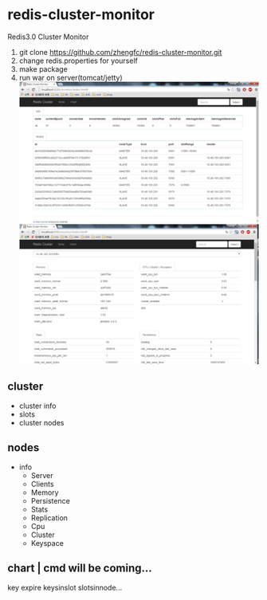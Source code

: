 # redis-cluster-monitor
Redis3.0 Cluster Monitor

  1. git clone https://github.com/zhengfc/redis-cluster-monitor.git 
  2. change redis.properties for yourself
  3. make package
  4. run war on server(tomcat/jetty)  
![cluster](./doc/img/clusterinfo.png)  
![node](./doc/img/nodeinfo.png)

## cluster
  * cluster info
  * slots
  * cluster nodes

## nodes
  * info  
    * Server
    * Clients
    * Memory
    * Persistence
    * Stats
    * Replication
    * Cpu
    * Cluster
    * Keyspace

## chart | cmd will be coming...
key expire keysinslot slotsinnode...
